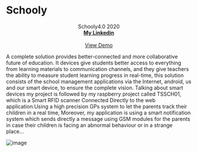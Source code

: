 # Schooly


  <p align="center">
    Schooly4.0 2020
    <br />
    <a href="https://www.linkedin.com/in/seif-oueslati-212840134/"><strong>My Linkedin</strong></a>
    <br />
    <br />
   <a href="https://www.tekso.tn/school40/index.php/login">View Demo</a>
      
  </p>
        A complete solution provides better-connected and more collaborative future of education. It devices give students better access to everything from learning materials to communication channels, and they give teachers the ability to measure student learning progress in real-time, this solution consists of the school management applications via the Internet, android, us and our smart device, to ensure the complete vision.    
        Talking about smart devices my project is followed by my raspberry project called TSSCH01, which is a Smart RFID scanner Connected Directly to the  web application.Using  a high precision GPs system to let the parents track their children in a real time,  Moreover, my application is using a smart notification system which sends directly a message using GSM modules for the parents in case their children is facing an abnormal behaviour or in a strange place... 
   
       
  ![image](https://github.com/seifoueslati/Schooly/blob/main/schooly40.gif?raw=true)
  
   
   




